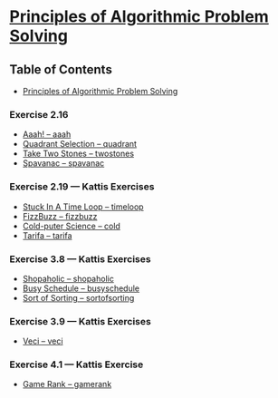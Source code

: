 <!-- omit from toc -->
# [Principles of Algorithmic Problem Solving](https://www.csc.kth.se/~jsannemo/slask/main.pdf)

<!-- omit from toc -->
## Table of Contents 
- [Principles of Algorithmic Problem Solving](#principles-of-algorithmic-problem-solving)

### Exercise 2.16
- [Aaah! – aaah](src/aaah.cpp)
- [Quadrant Selection – quadrant](src/quadrant.cpp)
- [Take Two Stones – twostones](src/twostones.cpp)
- [Spavanac – spavanac](src/spavanac.cpp)

### Exercise 2.19 — Kattis Exercises
- [Stuck In A Time Loop – timeloop](src/timeloop.cpp)
- [FizzBuzz – fizzbuzz](src/fizzbuzz.cpp)
- [Cold-puter Science – cold](src/cold.cpp)
- [Tarifa – tarifa](src/tarifa.cpp)

### Exercise 3.8 — Kattis Exercises
- [Shopaholic – shopaholic](src/shopaholic.cpp)
- [Busy Schedule – busyschedule](src/busyschedule.cpp)
- [Sort of Sorting – sortofsorting](src/sortofsorting.cpp)

### Exercise 3.9 — Kattis Exercises
- [Veci – veci](src/veci.cpp)

### Exercise 4.1 — Kattis Exercise
- [Game Rank – gamerank](src/gamerank.cpp)